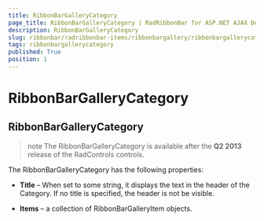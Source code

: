 ```yaml
---
title: RibbonBarGalleryCategory
page_title: RibbonBarGalleryCategory | RadRibbonBar for ASP.NET AJAX Documentation
description: RibbonBarGalleryCategory
slug: ribbonbar/radribbonbar-items/ribbonbargallery/ribbonbargallerycategory
tags: ribbonbargallerycategory
published: True
position: 1
---
```


# RibbonBarGalleryCategory



## RibbonBarGalleryCategory

>note The RibbonBarGalleryCategory is available after the **Q2 2013** release of the RadControls controls.
>


The RibbonBarGalleryCategory has the following properties:

* **Title** – When set to some string, it displays the text in the header of the Category. If no title is specified, the header is not be visible.

* **Items** – a collection of RibbonBarGalleryItem objects.
